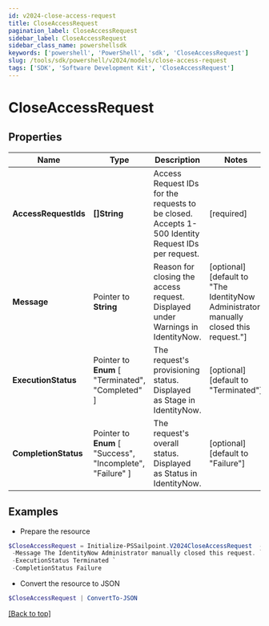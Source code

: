 ```yaml
---
id: v2024-close-access-request
title: CloseAccessRequest
pagination_label: CloseAccessRequest
sidebar_label: CloseAccessRequest
sidebar_class_name: powershellsdk
keywords: ['powershell', 'PowerShell', 'sdk', 'CloseAccessRequest'] 
slug: /tools/sdk/powershell/v2024/models/close-access-request
tags: ['SDK', 'Software Development Kit', 'CloseAccessRequest']
---
```



# CloseAccessRequest

## Properties

Name | Type | Description | Notes
------------ | ------------- | ------------- | -------------
**AccessRequestIds** |  **[]String** | Access Request IDs for the requests to be closed. Accepts 1-500 Identity Request IDs per request. | [required]
**Message** |  Pointer to **String** | Reason for closing the access request. Displayed under Warnings in IdentityNow. | [optional] [default to "The IdentityNow Administrator manually closed this request."]
**ExecutionStatus** |  Pointer to  **Enum** [  "Terminated",    "Completed" ] | The request's provisioning status. Displayed as Stage in IdentityNow. | [optional] [default to "Terminated"]
**CompletionStatus** |  Pointer to  **Enum** [  "Success",    "Incomplete",    "Failure" ] | The request's overall status. Displayed as Status in IdentityNow. | [optional] [default to "Failure"]

## Examples

- Prepare the resource
```powershell
$CloseAccessRequest = Initialize-PSSailpoint.V2024CloseAccessRequest  -AccessRequestIds [2c90ad2a70ace7d50170acf22ca90010] `
 -Message The IdentityNow Administrator manually closed this request. `
 -ExecutionStatus Terminated `
 -CompletionStatus Failure
```

- Convert the resource to JSON
```powershell
$CloseAccessRequest | ConvertTo-JSON
```


[[Back to top]](#) 

